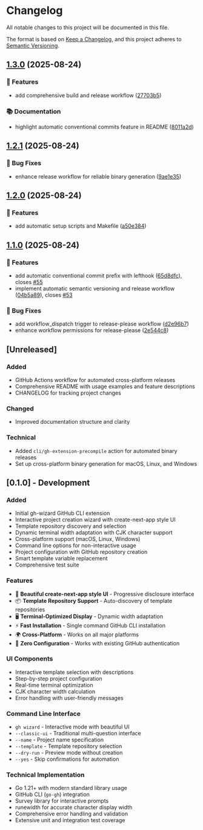 # Changelog

All notable changes to this project will be documented in this file.

The format is based on [Keep a Changelog](https://keepachangelog.com/en/1.0.0/),
and this project adheres to [Semantic Versioning](https://semver.org/spec/v2.0.0.html).

## [1.3.0](https://github.com/Yuki-Sakaguchi/gh-wizard/compare/v1.2.1...v1.3.0) (2025-08-24)


### 🚀 Features

* add comprehensive build and release workflow ([27703b5](https://github.com/Yuki-Sakaguchi/gh-wizard/commit/27703b5f24fb653d0234a096577380d2ee86e091))


### 📚 Documentation

* highlight automatic conventional commits feature in README ([8011a2d](https://github.com/Yuki-Sakaguchi/gh-wizard/commit/8011a2daec9b7d001eaadaffb1763f59c9599de9))

## [1.2.1](https://github.com/Yuki-Sakaguchi/gh-wizard/compare/v1.2.0...v1.2.1) (2025-08-24)


### 🐛 Bug Fixes

* enhance release workflow for reliable binary generation ([9ae1e35](https://github.com/Yuki-Sakaguchi/gh-wizard/commit/9ae1e3562d1e47ad9436d2a23486f036b2bcae87))

## [1.2.0](https://github.com/Yuki-Sakaguchi/gh-wizard/compare/v1.1.0...v1.2.0) (2025-08-24)


### 🚀 Features

* add automatic setup scripts and Makefile ([a50e384](https://github.com/Yuki-Sakaguchi/gh-wizard/commit/a50e38440f8749999f4b62bf07377dd769eacf56))

## [1.1.0](https://github.com/Yuki-Sakaguchi/gh-wizard/compare/v1.0.1...v1.1.0) (2025-08-24)


### 🚀 Features

* add automatic conventional commit prefix with lefthook ([65d8dfc](https://github.com/Yuki-Sakaguchi/gh-wizard/commit/65d8dfc997aac4ed50e095aea3c35b2d1ddf8b34)), closes [#55](https://github.com/Yuki-Sakaguchi/gh-wizard/issues/55)
* implement automatic semantic versioning and release workflow ([04b5a89](https://github.com/Yuki-Sakaguchi/gh-wizard/commit/04b5a89d8570c95c6d7a0224140f8b92899130c3)), closes [#53](https://github.com/Yuki-Sakaguchi/gh-wizard/issues/53)


### 🐛 Bug Fixes

* add workflow_dispatch trigger to release-please workflow ([d2e96b7](https://github.com/Yuki-Sakaguchi/gh-wizard/commit/d2e96b77175fa7aec907e5ebb6046e46c40099ff))
* enhance workflow permissions for release-please ([2e544c8](https://github.com/Yuki-Sakaguchi/gh-wizard/commit/2e544c8f221023b44ba1aedf5c6db29dda758ecd))

## [Unreleased]

### Added
- GitHub Actions workflow for automated cross-platform releases
- Comprehensive README with usage examples and feature descriptions
- CHANGELOG for tracking project changes

### Changed
- Improved documentation structure and clarity

### Technical
- Added `cli/gh-extension-precompile` action for automated binary releases
- Set up cross-platform binary generation for macOS, Linux, and Windows

## [0.1.0] - Development

### Added
- Initial gh-wizard GitHub CLI extension
- Interactive project creation wizard with create-next-app style UI
- Template repository discovery and selection
- Dynamic terminal width adaptation with CJK character support
- Cross-platform support (macOS, Linux, Windows)
- Command line options for non-interactive usage
- Project configuration with GitHub repository creation
- Smart template variable replacement
- Comprehensive test suite

### Features
- 🎨 **Beautiful create-next-app style UI** - Progressive disclosure interface
- 📦 **Template Repository Support** - Auto-discovery of template repositories
- 🖥️ **Terminal-Optimized Display** - Dynamic width adaptation
- ⚡ **Fast Installation** - Single command GitHub CLI installation
- 🌍 **Cross-Platform** - Works on all major platforms
- 🎯 **Zero Configuration** - Works with existing GitHub authentication

### UI Components
- Interactive template selection with descriptions
- Step-by-step project configuration
- Real-time terminal optimization
- CJK character width calculation
- Error handling with user-friendly messages

### Command Line Interface
- `gh wizard` - Interactive mode with beautiful UI
- `--classic-ui` - Traditional multi-question interface  
- `--name` - Project name specification
- `--template` - Template repository selection
- `--dry-run` - Preview mode without creation
- `--yes` - Skip confirmations for automation

### Technical Implementation
- Go 1.21+ with modern standard library usage
- GitHub CLI (`go-gh`) integration
- Survey library for interactive prompts
- runewidth for accurate character display width
- Comprehensive error handling and validation
- Extensive unit and integration test coverage
